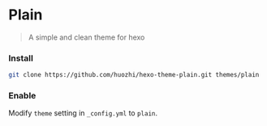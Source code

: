 # Plain
> A simple and clean theme for hexo

### Install

```sh
git clone https://github.com/huozhi/hexo-theme-plain.git themes/plain
```

### Enable

Modify `theme` setting in `_config.yml` to `plain`.
